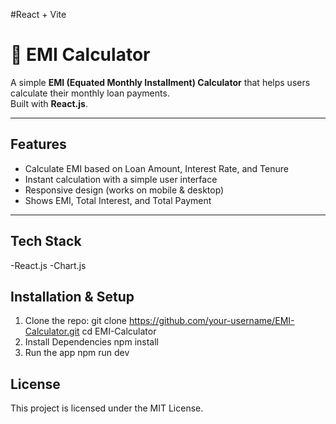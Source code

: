 #React + Vite

# 📌 EMI Calculator

A simple **EMI (Equated Monthly Installment) Calculator** that helps users calculate their monthly loan payments.  
Built with **React.js**.

---

##  Features
-  Calculate EMI based on Loan Amount, Interest Rate, and Tenure  
-  Instant calculation with a simple user interface  
-  Responsive design (works on mobile & desktop)  
-  Shows EMI, Total Interest, and Total Payment  

---

##  Tech Stack
-React.js
-Chart.js



## Installation & Setup

1. Clone the repo:
   git clone https://github.com/your-username/EMI-Calculator.git
   cd EMI-Calculator
2. Install Dependencies
   npm install
3. Run the app
   npm run dev

   
## License
   This project is licensed under the MIT License.

